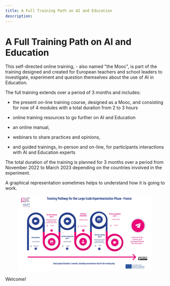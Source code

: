 ```yaml
---
title: A Full Training Path on AI and Education
description:
---
```

# A Full Training Path on AI and Education


This self-directed online training, - also named "the Mooc", is part of the training designed and created for European teachers and school leaders to investigate, experiment and question themselves about the use of AI in Education.

The full training extends over a period of 3 months and includes:

-   the present on-line training course, designed as a Mooc, and consisting for now of 4 modules with a total duration from 2 to 3 hours

-   online training resources to go further on AI and Education

-   an online manual,

-   webinars to share practices and opinions,

-   and guided trainings, in-person and on-line, for participants interactions with AI and Education experts

The total duration of the training is planned for 3 months over a period from November 2022 to March 2023 depending on the countries involved in the experiment.

A graphical representation sometimes helps to understand how it is going to work.

<figure>
  <img src="Images/AI4T-Training pathway-2022.png" />
</figure>

Welcome!
